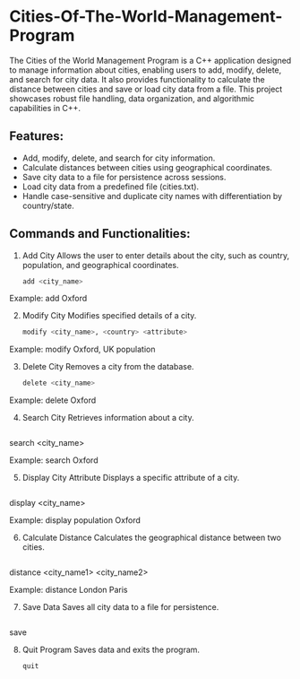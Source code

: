 # Cities-Of-The-World-Management-Program

The Cities of the World Management Program is a C++ application designed to manage information about cities, enabling users to add, modify, delete, and search for city data. It also provides functionality to calculate the distance between cities and save or load city data from a file. This project showcases robust file handling, data organization, and algorithmic capabilities in C++.

## Features:
- Add, modify, delete, and search for city information.
- Calculate distances between cities using geographical coordinates.
- Save city data to a file for persistence across sessions.
- Load city data from a predefined file (cities.txt).
- Handle case-sensitive and duplicate city names with differentiation by country/state.


## Commands and Functionalities:


1. Add City
Allows the user to enter details about the city, such as country, population, and geographical coordinates.
   ```bash
   add <city_name>
   
Example: add Oxford


2. Modify City
Modifies specified details of a city.
   ```bash
   modify <city_name>, <country> <attribute>
   
Example: modify Oxford, UK population


3. Delete City
Removes a city from the database.
   ```bash
   delete <city_name>
   
Example: delete Oxford


4. Search City
Retrieves information about a city.
   ```bash
search <city_name>

Example: search Oxford


5. Display City Attribute
Displays a specific attribute of a city.
   ```bash
display <field> <city_name>

Example: display population Oxford


6. Calculate Distance
Calculates the geographical distance between two cities.
   ```bash
distance <city_name1> <city_name2>

Example: distance London Paris


7. Save Data
Saves all city data to a file for persistence.
   ```bash
save


8. Quit Program
Saves data and exits the program.
   ```bash
   quit
